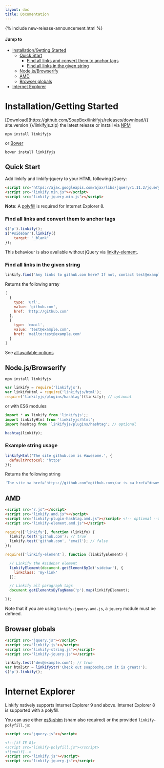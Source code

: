```yaml
---
layout: doc
title: Documentation
---
```


{% include new-release-announcement.html %}

#### Jump to

* [Installation/Getting Started](#installationgetting-started)
  * [Quick Start](#quick-start)
    * [Find all links and convert them to anchor tags](#find-all-links-and-convert-them-to-anchor-tags)
    * [Find all links in the given string](#find-all-links-in-the-given-string)
  * [Node.js/Browserify](#nodejsbrowserify)
  * [AMD](#amd)
  * [Browser globals](#browser-globals)
* [Internet Explorer](#internet-explorer)


# Installation/Getting Started

[Download](https://github.com/SoapBox/linkifyjs/releases/download/{{ site.version }}/linkifyjs.zip) the latest release or install via [NPM](https://www.npmjs.com/)

```
npm install linkifyjs
```

or [Bower](http://bower.io/)

```
bower install linkifyjs
```

## Quick Start

Add linkify and linkify-jquery to your HTML following jQuery:

```html
<script src="https://ajax.googleapis.com/ajax/libs/jquery/1.11.2/jquery.min.js"></script>
<script src="linkify.min.js"></script>
<script src="linkify-jquery.min.js"></script>
```

**Note:** A [polyfill](#internet-explorer) is required for Internet Explorer 8.

### Find all links and convert them to anchor tags

```js
$('p').linkify();
$('#sidebar').linkify({
    target: "_blank"
});
```

This behaviour is also available without jQuery via [linkify-element](linkify-element.html).

### Find all links in the given string

```js
linkify.find('Any links to github.com here? If not, contact test@example.com');
```

Returns the following array

```js
[
  {
    type: 'url',
    value: 'github.com',
    href: 'http://github.com'
  },
  {
    type: 'email',
    value: 'test@example.com',
    href: 'mailto:test@example.com'
  }
]
```

See [all available options](options.html)


## Node.js/Browserify

```
npm install linkifyjs
```

```js
var linkify = require('linkifyjs');
var linkifyHtml = require('linkifyjs/html');
require('linkifyjs/plugins/hashtag')(linkify); // optional
```

or with ES6 modules

```js
import * as linkify from 'linkifyjs';;
import linkifyHtml from 'linkifyjs/html';
import hashtag from 'linkifyjs/plugins/hashtag'; // optional

hashtag(linkify);
```

### Example string usage

```js
linkifyHtml('The site github.com is #awesome.', {
  defaultProtocol: 'https'
});
```

Returns the following string

```js
'The site <a href="https://github.com">github.com</a> is <a href="#awesome">#awesome</a>.'
```

## AMD

```html
<script src="r.js"></script>
<script src="linkify.amd.js"></script>
<script src="linkify-plugin-hashtag.amd.js"></script> <!-- optional -->
<script src="linkify-element.amd.js"></script>
```

```js
require(['linkify'], function (linkify) {
  linkify.test('github.com'); // true
  linkify.test('github.com', 'email'); // false
});

require(['linkify-element'], function (linkifyElement) {

  // Linkify the #sidebar element
  linkifyElement(document.getElementById('sidebar'), {
    linkClass: 'my-link'
  });

  // Linkify all paragraph tags
  document.getElementsByTagName('p').map(linkifyElement);

});
```

Note that if you are using `linkify-jquery.amd.js`, a `jquery` module must be defined.

## Browser globals

```html
<script src="jquery.js"></script>
<script src="linkify.js"></script>
<script src="linkify-string.js"></script>
<script src="linkify-jquery.js"></script>
```

```js
linkify.test('dev@example.com'); // true
var htmlStr = linkifyStr('Check out soapboxhq.com it is great!');
$('p').linkify();
```

# Internet Explorer

Linkify natively supports Internet Explorer 9 and above. Internet Explorer 8 is supported with a polyfill.

You can use either [es5-shim](https://github.com/es-shims/es5-shim) (sham also required) or the provided `linkify-polyfill.js`:

```html
<script src="jquery.js"></script>

<!--[if IE 8]>
<script src="linkify-polyfill.js"></script>
<![endif]-->
<script src="linkify.js"></script>
<script src="linkify-jquery.js"></script>
```
